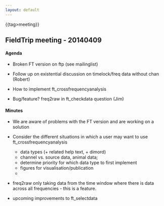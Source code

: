 ```yaml
---
layout: default
---
```


{{tag>meeting}}

## FieldTrip meeting - 20140409

#### Agenda


*  Broken FT version on ftp (see mailinglist)

*  Follow up on existential discussion on timelock/freq data without chan (Robert) 

*  How to implement ft_crossfrequencyanalysis 

*  Bug/feature? freq2raw in ft_checkdata question (Jim)


#### Minutes


*  We are aware of problems with the FT version and are working on a solution

*  Consider the different situations in which a user may want to use ft_crossfrequencyanalysis 
    * data types (+ related help text, + dimord)
    * channel vs. source data, animal data;
    * determine priority for which data type to first implement
    * figures for visualisation/publication
    * 

*  freq2raw only taking data from the time window where there is data across all frequencies - this is a feature.  


*  upcoming improvements to ft_selectdata
